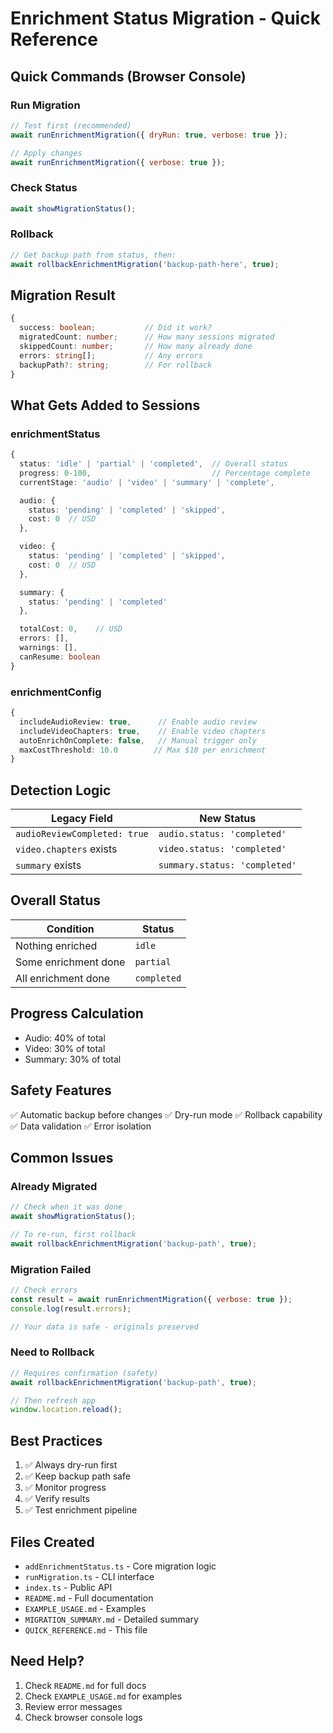 # Enrichment Status Migration - Quick Reference

## Quick Commands (Browser Console)

### Run Migration

```javascript
// Test first (recommended)
await runEnrichmentMigration({ dryRun: true, verbose: true });

// Apply changes
await runEnrichmentMigration({ verbose: true });
```

### Check Status

```javascript
await showMigrationStatus();
```

### Rollback

```javascript
// Get backup path from status, then:
await rollbackEnrichmentMigration('backup-path-here', true);
```

## Migration Result

```typescript
{
  success: boolean;           // Did it work?
  migratedCount: number;      // How many sessions migrated
  skippedCount: number;       // How many already done
  errors: string[];           // Any errors
  backupPath?: string;        // For rollback
}
```

## What Gets Added to Sessions

### enrichmentStatus

```typescript
{
  status: 'idle' | 'partial' | 'completed',  // Overall status
  progress: 0-100,                           // Percentage complete
  currentStage: 'audio' | 'video' | 'summary' | 'complete',

  audio: {
    status: 'pending' | 'completed' | 'skipped',
    cost: 0  // USD
  },

  video: {
    status: 'pending' | 'completed' | 'skipped',
    cost: 0  // USD
  },

  summary: {
    status: 'pending' | 'completed'
  },

  totalCost: 0,    // USD
  errors: [],
  warnings: [],
  canResume: boolean
}
```

### enrichmentConfig

```typescript
{
  includeAudioReview: true,      // Enable audio review
  includeVideoChapters: true,    // Enable video chapters
  autoEnrichOnComplete: false,   // Manual trigger only
  maxCostThreshold: 10.0        // Max $10 per enrichment
}
```

## Detection Logic

| Legacy Field | New Status |
|-------------|------------|
| `audioReviewCompleted: true` | `audio.status: 'completed'` |
| `video.chapters` exists | `video.status: 'completed'` |
| `summary` exists | `summary.status: 'completed'` |

## Overall Status

| Condition | Status |
|-----------|--------|
| Nothing enriched | `idle` |
| Some enrichment done | `partial` |
| All enrichment done | `completed` |

## Progress Calculation

- Audio: 40% of total
- Video: 30% of total
- Summary: 30% of total

## Safety Features

✅ Automatic backup before changes
✅ Dry-run mode
✅ Rollback capability
✅ Data validation
✅ Error isolation

## Common Issues

### Already Migrated

```javascript
// Check when it was done
await showMigrationStatus();

// To re-run, first rollback
await rollbackEnrichmentMigration('backup-path', true);
```

### Migration Failed

```javascript
// Check errors
const result = await runEnrichmentMigration({ verbose: true });
console.log(result.errors);

// Your data is safe - originals preserved
```

### Need to Rollback

```javascript
// Requires confirmation (safety)
await rollbackEnrichmentMigration('backup-path', true);

// Then refresh app
window.location.reload();
```

## Best Practices

1. ✅ Always dry-run first
2. ✅ Keep backup path safe
3. ✅ Monitor progress
4. ✅ Verify results
5. ✅ Test enrichment pipeline

## Files Created

- `addEnrichmentStatus.ts` - Core migration logic
- `runMigration.ts` - CLI interface
- `index.ts` - Public API
- `README.md` - Full documentation
- `EXAMPLE_USAGE.md` - Examples
- `MIGRATION_SUMMARY.md` - Detailed summary
- `QUICK_REFERENCE.md` - This file

## Need Help?

1. Check `README.md` for full docs
2. Check `EXAMPLE_USAGE.md` for examples
3. Review error messages
4. Check browser console logs
